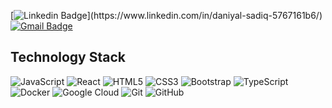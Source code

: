 [![Linkedin Badge](https://img.shields.io/badge/-DaniyalSadiq-blue?style=flat-square&logo=Linkedin&logoColor=white&link=[https://www.linkedin.com/in/anirudhemmadi/](https://www.linkedin.com/in/daniyal-sadiq-5767161b6/))](https://www.linkedin.com/in/daniyal-sadiq-5767161b6/)
[![Gmail Badge](https://img.shields.io/badge/-daniyalsadiq4@gmail.com-c14438?style=flat-square&logo=Gmail&logoColor=white&link=mailto:daniyalsadiq4@gmail.com)](mailto:daniyalsadiq4@gmail.com)

##  Technology Stack

![JavaScript](https://img.shields.io/badge/-JavaScript-black?style=flat-square&logo=javascript)
![React](https://img.shields.io/badge/-React-black?style=flat-square&logo=react)
![HTML5](https://img.shields.io/badge/-HTML5-E34F26?style=flat-square&logo=html5&logoColor=white)
![CSS3](https://img.shields.io/badge/-CSS3-1572B6?style=flat-square&logo=css3)
![Bootstrap](https://img.shields.io/badge/-Bootstrap-563D7C?style=flat-square&logo=bootstrap)
![TypeScript](https://img.shields.io/badge/-TypeScript-007ACC?style=flat-square&logo=typescript)
![Docker](https://img.shields.io/badge/-Docker-black?style=flat-square&logo=docker)
![Google Cloud](https://img.shields.io/badge/Google%20Cloud-black?style=flat-square&logo=google-cloud)
![Git](https://img.shields.io/badge/-Git-black?style=flat-square&logo=git)
![GitHub](https://img.shields.io/badge/-GitHub-181717?style=flat-square&logo=github)
